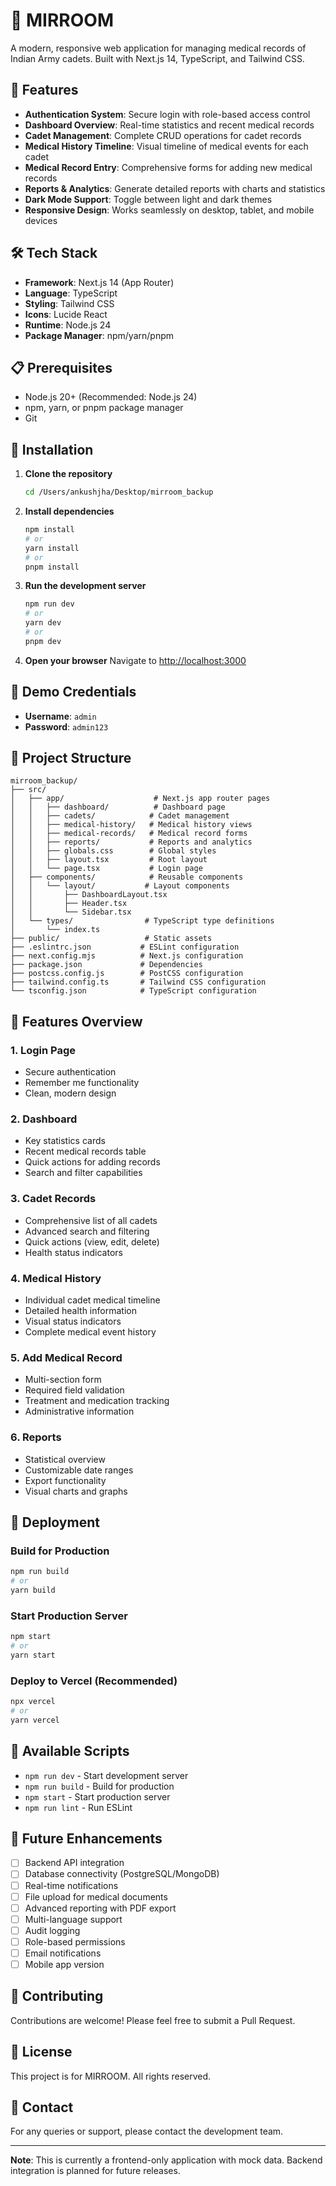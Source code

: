 # 🏥 MIRROOM

A modern, responsive web application for managing medical records of Indian Army cadets. Built with Next.js 14, TypeScript, and Tailwind CSS.

## 🚀 Features

- **Authentication System**: Secure login with role-based access control
- **Dashboard Overview**: Real-time statistics and recent medical records
- **Cadet Management**: Complete CRUD operations for cadet records
- **Medical History Timeline**: Visual timeline of medical events for each cadet
- **Medical Record Entry**: Comprehensive forms for adding new medical records
- **Reports & Analytics**: Generate detailed reports with charts and statistics
- **Dark Mode Support**: Toggle between light and dark themes
- **Responsive Design**: Works seamlessly on desktop, tablet, and mobile devices

## 🛠️ Tech Stack

- **Framework**: Next.js 14 (App Router)
- **Language**: TypeScript
- **Styling**: Tailwind CSS
- **Icons**: Lucide React
- **Runtime**: Node.js 24
- **Package Manager**: npm/yarn/pnpm

## 📋 Prerequisites

- Node.js 20+ (Recommended: Node.js 24)
- npm, yarn, or pnpm package manager
- Git

## 🔧 Installation

1. **Clone the repository**
   ```bash
   cd /Users/ankushjha/Desktop/mirroom_backup
   ```

2. **Install dependencies**
   ```bash
   npm install
   # or
   yarn install
   # or
   pnpm install
   ```

3. **Run the development server**
   ```bash
   npm run dev
   # or
   yarn dev
   # or
   pnpm dev
   ```

4. **Open your browser**
   Navigate to [http://localhost:3000](http://localhost:3000)

## 🔐 Demo Credentials

- **Username**: `admin`
- **Password**: `admin123`

## 📁 Project Structure

```
mirroom_backup/
├── src/
│   ├── app/                    # Next.js app router pages
│   │   ├── dashboard/          # Dashboard page
│   │   ├── cadets/            # Cadet management
│   │   ├── medical-history/   # Medical history views
│   │   ├── medical-records/   # Medical record forms
│   │   ├── reports/           # Reports and analytics
│   │   ├── globals.css        # Global styles
│   │   ├── layout.tsx         # Root layout
│   │   └── page.tsx           # Login page
│   ├── components/            # Reusable components
│   │   └── layout/           # Layout components
│   │       ├── DashboardLayout.tsx
│   │       ├── Header.tsx
│   │       └── Sidebar.tsx
│   └── types/                # TypeScript type definitions
│       └── index.ts
├── public/                   # Static assets
├── .eslintrc.json           # ESLint configuration
├── next.config.mjs          # Next.js configuration
├── package.json             # Dependencies
├── postcss.config.js        # PostCSS configuration
├── tailwind.config.ts       # Tailwind CSS configuration
└── tsconfig.json            # TypeScript configuration
```

## 🎨 Features Overview

### 1. **Login Page**
- Secure authentication
- Remember me functionality
- Clean, modern design

### 2. **Dashboard**
- Key statistics cards
- Recent medical records table
- Quick actions for adding records
- Search and filter capabilities

### 3. **Cadet Records**
- Comprehensive list of all cadets
- Advanced search and filtering
- Quick actions (view, edit, delete)
- Health status indicators

### 4. **Medical History**
- Individual cadet medical timeline
- Detailed health information
- Visual status indicators
- Complete medical event history

### 5. **Add Medical Record**
- Multi-section form
- Required field validation
- Treatment and medication tracking
- Administrative information

### 6. **Reports**
- Statistical overview
- Customizable date ranges
- Export functionality
- Visual charts and graphs

## 🚢 Deployment

### Build for Production
```bash
npm run build
# or
yarn build
```

### Start Production Server
```bash
npm start
# or
yarn start
```

### Deploy to Vercel (Recommended)
```bash
npx vercel
# or
yarn vercel
```

## 🔄 Available Scripts

- `npm run dev` - Start development server
- `npm run build` - Build for production
- `npm start` - Start production server
- `npm run lint` - Run ESLint

## 🎯 Future Enhancements

- [ ] Backend API integration
- [ ] Database connectivity (PostgreSQL/MongoDB)
- [ ] Real-time notifications
- [ ] File upload for medical documents
- [ ] Advanced reporting with PDF export
- [ ] Multi-language support
- [ ] Audit logging
- [ ] Role-based permissions
- [ ] Email notifications
- [ ] Mobile app version

## 🤝 Contributing

Contributions are welcome! Please feel free to submit a Pull Request.

## 📝 License

This project is for MIRROOM. All rights reserved.

## 📧 Contact

For any queries or support, please contact the development team.

---

**Note**: This is currently a frontend-only application with mock data. Backend integration is planned for future releases.
